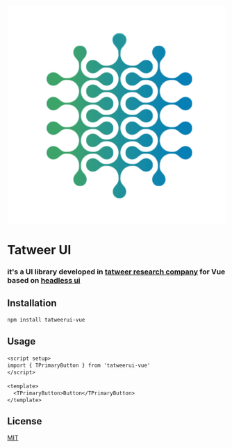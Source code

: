 ![](https://github.com/adelbograyn/tatweerui-vue/blob/main/public/tatweer.svg)

# Tatweer UI

### it's a UI library developed in [tatweer research company](https://tatweerresearch.org) for Vue based on [headless ui](https://headlessui.com/)

## Installation

```bash
npm install tatweerui-vue
```

## Usage

```vue
<script setup>
import { TPrimaryButton } from 'tatweerui-vue'
</script>

<template>
  <TPrimaryButton>Button</TPrimaryButton>
</template>
```

## License

[MIT](https://choosealicense.com/licenses/mit/)
